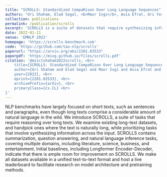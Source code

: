 ```yaml
---
title: "SCROLLS: Standardized CompaRison Over Long Language Sequences"
authors: "Uri Shaham, Elad Segal, <b>Maor Ivgi</b>, Avia Efrat, Ori Yoran, Adi Haviv, Ankit Gupta, Wenhan Xiong, Mor Geva, Jonathan Berant, Omer Levy"
collection: publications
permalink: /publication/scrolls
excerpt: 'SCROLLS is a suite of datasets that require synthesizing information over long texts. The benchmark includes seven natural language tasks across multiple domains, including summarization, question answering, and natural language inference.'
date: 2022-01-11
venue: 'EMNLP 2022'
homepage: 'https://scrolls-benchmark.com'
code: 'https://github.com/tau-nlp/scrolls'
paperurl: "https://arxiv.org/abs/2201.03533"
paperpdf: 'https://mivg.github.io/files/scrolls.pdf'
citation: '@misc{shaham2022scrolls, <br>
    title={SCROLLS: Standardized CompaRison Over Long Language Sequences}, <br>
    author={Uri Shaham and Elad Segal and Maor Ivgi and Avia Efrat and Ori Yoran and Adi Haviv and Ankit Gupta and Wenhan Xiong and Mor Geva and Jonathan Berant and Omer Levy}, <br>
    year={2022}, <br>
    eprint={2201.03533}, <br>
    archivePrefix={arXiv}, <br>
    primaryClass={cs.CL} <br>
}'
--- 
```

NLP benchmarks have largely focused on short texts, such as sentences and paragraphs, even though long texts comprise a considerable amount of natural language in the wild. We introduce SCROLLS, a suite of tasks that require reasoning over long texts. We examine existing long-text datasets, and handpick ones where the text is naturally long, while prioritizing tasks that involve synthesizing information across the input. SCROLLS contains summarization, question answering, and natural language inference tasks, covering multiple domains, including literature, science, business, and entertainment. Initial baselines, including Longformer Encoder-Decoder, indicate that there is ample room for improvement on SCROLLS. We make all datasets available in a unified text-to-text format and host a live leaderboard to facilitate research on model architecture and pretraining methods.